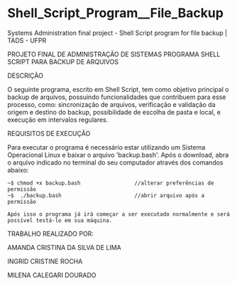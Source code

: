 # Shell_Script_Program__File_Backup
Systems Administration final project - Shell Script program for file backup |  TADS - UFPR


PROJETO FINAL DE ADMINISTRAÇÃO DE SISTEMAS
PROGRAMA SHELL SCRIPT PARA BACKUP DE ARQUIVOS


DESCRIÇÃO

O seguinte programa, escrito em Shell Script, tem como objetivo principal o backup de arquivos, possuindo funcionalidades que contribuem para esse processo, como: 
sincronização de arquivos, verificação e validação da origem e destino do backup, possibilidade de escolha de pasta e local, e execução em intervalos regulares.


REQUISITOS DE EXECUÇÃO

Para executar o programa é necessário estar utilizando um Sistema Operacional Linux e baixar o arquivo 'backup.bash'. Após o download, abra o arquivo 
indicado no terminal do seu computador através dos comandos abaixo:

    ~$ chmod +x backup.bash                 //alterar preferências de permissão 
    ~$  ./backup.bash                       //abrir arquivo após a permissão

    Após isso o programa já irá começar a ser executado normalmente e será possível testá-lo em sua máquina.

           

TRABALHO REALIZADO POR:

AMANDA CRISTINA DA SILVA DE LIMA

INGRID CRISTINE ROCHA

MILENA CALEGARI DOURADO

